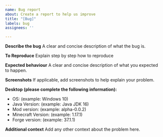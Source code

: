 ```yaml
---
name: Bug report
about: Create a report to help us improve
title: "[Bug]"
labels: bug
assignees: ''

---
```


**Describe the bug**
A clear and concise description of what the bug is.

**To Reproduce**
Explain step by step how to reproduce

**Expected behaviour**
A clear and concise description of what you expected to happen.

**Screenshots**
If applicable, add screenshots to help explain your problem.

**Desktop (please complete the following information):**
 - OS: (example: Windows 10)
 - Java Version: (example: Java JDK 16)
 - Mod version: (example: alpha-0.0.2)
 - Minecraft Version: (example: 1.17.1)
 - Forge version: (example: 37.1.1)

**Additional context**
Add any other context about the problem here.
